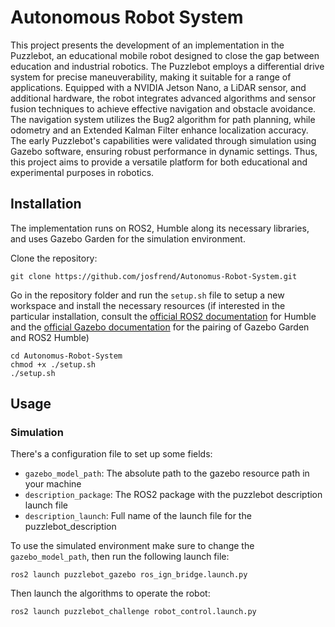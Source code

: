 # Autonomous Robot System
This project presents the development of an implementation in the Puzzlebot, an educational mobile robot designed to close the gap between education and industrial robotics. The Puzzlebot employs a differential drive system for precise maneuverability, making it suitable for a range of applications. Equipped with a NVIDIA Jetson Nano, a LiDAR sensor, and additional hardware, the robot integrates advanced algorithms and sensor fusion techniques to achieve effective navigation and obstacle avoidance. The navigation system utilizes the Bug2 algorithm for path planning, while odometry and an Extended Kalman Filter enhance localization accuracy. The early Puzzlebot's capabilities were validated through simulation using Gazebo software, ensuring robust performance in dynamic settings. Thus, this project aims to provide a versatile platform for both educational and experimental purposes in robotics.

## Installation


The implementation runs on ROS2, Humble along its necessary libraries, and uses Gazebo Garden for the simulation environment. 

Clone the repository: 

~~~ shell 
git clone https://github.com/josfrend/Autonomus-Robot-System.git
~~~

Go in the repository folder and run the `setup.sh` file to setup a new workspace and install the necessary resources (if interested in the particular installation, consult the [official ROS2 documentation](https://docs.ros.org/en/humble/Installation.html) for Humble and  the [official Gazebo documentation](https://gazebosim.org/docs/garden/ros_installation/) for the pairing of Gazebo Garden and ROS2 Humble)

~~~ shell 
cd Autonomus-Robot-System
chmod +x ./setup.sh
./setup.sh
~~~

## Usage

### Simulation 
There's a configuration file to set up some fields: 
* `gazebo_model_path`: The absolute path to the gazebo resource path in your machine
* `description_package`: The ROS2 package with the puzzlebot description launch file
* `description_launch`: Full name of the launch file for the puzzlebot_description

To use the simulated environment make sure to change the `gazebo_model_path`, then run the following launch file:
~~~ shell
ros2 launch puzzlebot_gazebo ros_ign_bridge.launch.py
~~~


Then launch the algorithms to operate the robot:
~~~ shell 
ros2 launch puzzlebot_challenge robot_control.launch.py
~~~

